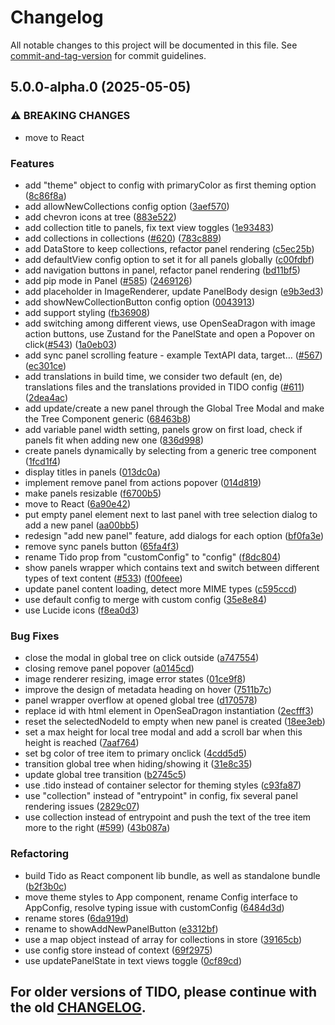 # Changelog

All notable changes to this project will be documented in this file. See [commit-and-tag-version](https://github.com/absolute-version/commit-and-tag-version) for commit guidelines.

## 5.0.0-alpha.0 (2025-05-05)


### ⚠ BREAKING CHANGES

* move to React

### Features

* add "theme" object to config with primaryColor as first theming option ([8c86f8a](https://github.com/subugoe/tido/commit/8c86f8a74c7b96116db997231bf3877f2c3db000))
* add allowNewCollections config option ([3aef570](https://github.com/subugoe/tido/commit/3aef57090f266c3f0b85e72eb7c646dcb5df9518))
* add chevron icons at tree ([883e522](https://github.com/subugoe/tido/commit/883e5223755242355a4d042edc0dda09c4987119))
* add collection title to panels, fix text view toggles ([1e93483](https://github.com/subugoe/tido/commit/1e93483d75bb5d3dd222460f3290ff8a63e450fa))
* add collections in collections ([#620](https://github.com/subugoe/tido/issues/620)) ([783c889](https://github.com/subugoe/tido/commit/783c889235f71c4edc08b980842997736179067b))
* add DataStore to keep collections, refactor panel rendering ([c5ec25b](https://github.com/subugoe/tido/commit/c5ec25b23e5fb6000140d6b8878c3e4c24778d05))
* add defaultView config option to set it for all panels globally ([c00fdbf](https://github.com/subugoe/tido/commit/c00fdbf4d49c614079da6ce166c845aa46748f4e))
* add navigation buttons in panel, refactor panel rendering ([bd11bf5](https://github.com/subugoe/tido/commit/bd11bf5cbddd26e63636cdfc9cf1e28eeb49f931))
* add pip mode in Panel ([#585](https://github.com/subugoe/tido/issues/585)) ([2469126](https://github.com/subugoe/tido/commit/2469126b9c42172551d0176b2f2d9b0fbd7fd333))
* add placeholder in ImageRenderer, update PanelBody design ([e9b3ed3](https://github.com/subugoe/tido/commit/e9b3ed3b3409503c311858345ad66f8a5076e041))
* add showNewCollectionButton config option ([0043913](https://github.com/subugoe/tido/commit/00439130e9b92be62952427dd4a07841e3c439f2))
* add support styling ([fb36908](https://github.com/subugoe/tido/commit/fb369081bd4391555595ad364ee18cb923199bb3))
* add switching among different views, use OpenSeaDragon with image action buttons, use Zustand for the PanelState and open a Popover on click([#543](https://github.com/subugoe/tido/issues/543)) ([1a0eb03](https://github.com/subugoe/tido/commit/1a0eb0363b613250ce0dd65c30f705cb83549474))
* add sync panel scrolling feature - example TextAPI data, target… ([#567](https://github.com/subugoe/tido/issues/567)) ([ec301ce](https://github.com/subugoe/tido/commit/ec301ce683ff90f64478b2fe0f9c3cd154192b2f))
* add translations in build time, we consider two default (en, de) translations files and the translations provided in TIDO config ([#611](https://github.com/subugoe/tido/issues/611)) ([2dea4ac](https://github.com/subugoe/tido/commit/2dea4ac97cccadaaf625f0f60d5712ff94719abb))
* add update/create a new panel through the Global Tree Modal and make the Tree Component generic ([68463b8](https://github.com/subugoe/tido/commit/68463b8f899c5cc25d9b3fca8420ae6ee54c90c8))
* add variable panel width setting, panels grow on first load, check if panels fit when adding new one ([836d998](https://github.com/subugoe/tido/commit/836d99864e36ed711f41b9a6dc45ab3654ad4a66))
* create panels dynamically by selecting from a generic tree component ([1fcd1f4](https://github.com/subugoe/tido/commit/1fcd1f484e142e2ac7c711b08ff2b760e613f210))
* display titles in panels ([013dc0a](https://github.com/subugoe/tido/commit/013dc0a15e43a57c41f814e7d137fc3617c60aca))
* implement remove panel from actions popover ([014d819](https://github.com/subugoe/tido/commit/014d819f98487cb9d2ed0d14606c005ea8d8308d))
* make panels resizable ([f6700b5](https://github.com/subugoe/tido/commit/f6700b5190322fc5f074e1a871bb19f513c78c0c))
* move to React ([6a90e42](https://github.com/subugoe/tido/commit/6a90e424374da31c8dc1878dc5ffda75299142c3))
* put empty panel element next to last panel with tree selection dialog to add a new panel ([aa00bb5](https://github.com/subugoe/tido/commit/aa00bb5d8d6c6a41887fb73e9cb58489c4156381))
* redesign "add new panel" feature, add dialogs for each option ([bf0fa3e](https://github.com/subugoe/tido/commit/bf0fa3ed2fd45703e8422f9f12c5452a011b3c5f))
* remove sync panels button ([65fa4f3](https://github.com/subugoe/tido/commit/65fa4f3e69fba73c34fef2c1d048fa6d67615cea))
* rename Tido prop from "customConfig" to "config" ([f8dc804](https://github.com/subugoe/tido/commit/f8dc8047c8472d7f6776f508a03fb7510b699921))
* show panels wrapper which contains text and switch between different types of text content ([#533](https://github.com/subugoe/tido/issues/533)) ([f00feee](https://github.com/subugoe/tido/commit/f00feeea0b50c92286474607de10533406518e86))
* update panel content loading, detect more MIME types ([c595ccd](https://github.com/subugoe/tido/commit/c595ccd540fa944ef0b1df2e8254f19cf3a7d56c))
* use default config to merge with custom config ([35e8e84](https://github.com/subugoe/tido/commit/35e8e84c2cd8abea3b96170baf799fbc5bddf8f4))
* use Lucide icons ([f8ea0d3](https://github.com/subugoe/tido/commit/f8ea0d3ca1063a0d51f982a4d7f72e917de43adb))


### Bug Fixes

* close the modal in global tree on click outside ([a747554](https://github.com/subugoe/tido/commit/a747554f56e7833cfe245b44228d5fc8c804e16e))
* closing remove panel popover ([a0145cd](https://github.com/subugoe/tido/commit/a0145cd8b993a3746221702f5c76f8f60d3ab3b9))
* image renderer resizing, image error states ([01ce9f8](https://github.com/subugoe/tido/commit/01ce9f86fcf345b1050926eb9e68674298b69480))
* improve the design of metadata heading on hover ([7511b7c](https://github.com/subugoe/tido/commit/7511b7ceee49cd1de69edb281302e7645467ecb8))
* panel wrapper overflow at opened global tree ([d170578](https://github.com/subugoe/tido/commit/d17057813a903a0d60cd4dee2dcbbcd25f25ce7e))
* replace id with html element in OpenSeaDragon instantiation ([2ecfff3](https://github.com/subugoe/tido/commit/2ecfff3da5f558013232a09e1cd9d7d0ee91d086))
* reset the selectedNodeId to empty when new panel is created ([18ee3eb](https://github.com/subugoe/tido/commit/18ee3ebbecbd85a3d527fd54a9f20c5cefb1cef1))
* set a max height for local tree modal and add a scroll bar when this height is reached ([7aaf764](https://github.com/subugoe/tido/commit/7aaf764eda56590df5a18a59807079377fc264b5))
* set bg color of tree item to primary onclick ([4cdd5d5](https://github.com/subugoe/tido/commit/4cdd5d5cd1fabacc48a67cfcd91f8182eb57c385))
* transition global tree when hiding/showing it ([31e8c35](https://github.com/subugoe/tido/commit/31e8c35431fc5fba2560bd2aed203f2166cd5a04))
* update global tree transition ([b2745c5](https://github.com/subugoe/tido/commit/b2745c5d44d49b978cc00c9e2af870ce5696772c))
* use .tido instead of container selector for theming styles ([c93fa87](https://github.com/subugoe/tido/commit/c93fa87d7492892ed3893f3bf9262160dc93b01a))
* use "collection" instead of "entrypoint" in config, fix several panel rendering issues ([2829c07](https://github.com/subugoe/tido/commit/2829c074720f5449bc779a7ef9de6be3e045cc7e))
* use collection instead of entrypoint and push the text of the tree item more to the right ([#599](https://github.com/subugoe/tido/issues/599)) ([43b087a](https://github.com/subugoe/tido/commit/43b087ac1e0b36b9a8aed640f1c830dfb6e716b2))


### Refactoring

* build Tido as React component lib bundle, as well as standalone bundle ([b2f3b0c](https://github.com/subugoe/tido/commit/b2f3b0c4208a10ec3f566952f207f5b354676944))
* move theme styles to App component, rename Config interface to AppConfig, resolve typing issue with customConfig ([6484d3d](https://github.com/subugoe/tido/commit/6484d3de396d1681a4cab08b02f0d2cb1c4f85f7))
* rename stores ([6da919d](https://github.com/subugoe/tido/commit/6da919dc0ec33bd75c49a0e1deb50008c7b72aac))
* rename to showAddNewPanelButton ([e3312bf](https://github.com/subugoe/tido/commit/e3312bf49a84ef8eeebcb343cc4c3673ddf44489))
* use a map object instead of array for collections in store ([39165cb](https://github.com/subugoe/tido/commit/39165cbaf87a08c922d92d0d284a5e6ed70f843d))
* use config store instead of context ([69f2975](https://github.com/subugoe/tido/commit/69f2975bb70c311a5ecf279e0c889360981adbad))
* use updatePanelState in text  views toggle ([0cf89cd](https://github.com/subugoe/tido/commit/0cf89cd86a76e5588e2d7370a54e4b521bd61a09))

## For older versions of TIDO, please continue with the old [CHANGELOG](https://github.com/subugoe/tido/blob/main/CHANGELOG.md).

